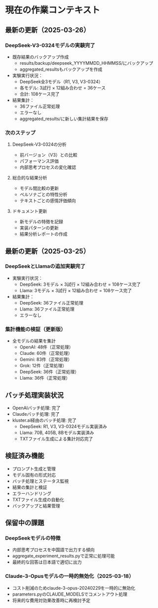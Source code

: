 # 現在の作業コンテキスト

## 最新の更新（2025-03-26）

### DeepSeek-V3-0324モデルの実験完了
- 既存結果のバックアップ作成
  - results/backup/deepseek_YYYYMMDD_HHMMSS/にバックアップ
  - aggregated_resultsもバックアップを作成
- 実験実行状況：
  - DeepSeek全3モデル（R1, V3, V3-0324）
  - 各モデル: 3試行 × 12組み合わせ = 36ケース
  - 合計: 108ケース完了
- 結果集計：
  - 36ファイル正常処理
  - エラーなし
  - aggregated_results/に新しい集計結果を保存

### 次のステップ
1. DeepSeek-V3-0324の分析
   - 前バージョン（V3）との比較
   - パフォーマンス評価
   - 内部思考プロセスの変化確認

2. 総合的な結果分析
   - モデル間比較の更新
   - ペルソナごとの特性分析
   - テキストごとの感情評価傾向

3. ドキュメント更新
   - 新モデルの特徴を記録
   - 実装パターンの更新
   - 結果分析レポートの作成

## 最新の更新（2025-03-25）

### DeepSeekとLlamaの追加実験完了
- 実験実行状況：
  - DeepSeek: 3モデル × 3試行 × 12組み合わせ = 108ケース完了
  - Llama: 3モデル × 3試行 × 12組み合わせ = 108ケース完了
- 結果集計：
  - DeepSeek: 36ファイル正常処理
  - Llama: 36ファイル正常処理
  - エラーなし

### 集計機能の検証（更新版）
- 全モデルの結果を集計
  - OpenAI: 48件（正常処理）
  - Claude: 60件（正常処理）
  - Gemini: 83件（正常処理）
  - Grok: 12件（正常処理）
  - DeepSeek: 36件（正常処理）
  - Llama: 36件（正常処理）

## バッチ処理実装状況
- OpenAIバッチ処理: 完了
- Claudeバッチ処理: 完了
- kluster.ai経由のバッチ処理: 完了
  - DeepSeek: R1, V3, V3-0324モデル実装済み
  - Llama: 70B, 405B, 8Bモデル実装済み
  - TXTファイル生成による集計対応完了

## 検証済み機能
- プロンプト生成と管理
- モデル固有の形式対応
- バッチ処理とステータス監視
- 結果の集計と検証
- エラーハンドリング
- TXTファイル生成の自動化
- バックアップと結果管理

## 保留中の課題

### DeepSeekモデルの特徴
- 内部思考プロセスを中国語で出力する傾向
- aggregate_experiment_results.pyで正常に処理可能
- 最終的な回答は日本語で適切に出力

### Claude-3-Opusモデルの一時的無効化（2025-03-18）
- コスト削減のためclaude-3-opus-20240229を一時的に無効化
- parameters.pyのCLAUDE_MODELSでコメントアウト処理
- 将来的な費用対効果改善時に再検討予定
